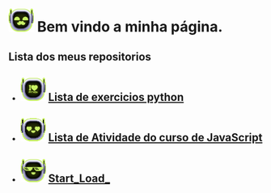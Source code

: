 # ![cyberbot](img/bigode.png) **Bem vindo a minha página.** 

## **Lista dos meus repositorios** 

- ## ![python](img/python.png) [Lista de exercicios python](https://eduoly.github.io/Lista-Exercicios-Python3/)
- ## ![love](img/love.png) [Lista de Atividade do curso de JavaScript](https://eduoly.github.io/Lista-Exercicios-JavaScript/)
- ## ![thuglife](img/thuglife.png) [Start_Load_](https://eduoly.github.io/Start_Load_/)